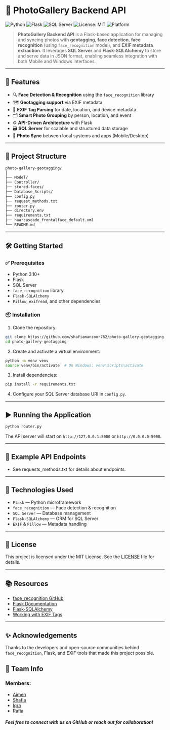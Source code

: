 
# 📸 PhotoGallery Backend API

![Python](https://img.shields.io/badge/Python-3.10+-blue.svg)
![Flask](https://img.shields.io/badge/Flask-2.x-orange.svg)
![SQL Server](https://img.shields.io/badge/SQL--Server-database-blue.svg)
![License: MIT](https://img.shields.io/badge/License-MIT-green.svg)
![Platform](https://img.shields.io/badge/Platform-Windows%20%7C%20Mobile-lightgrey.svg)

> **PhotoGallery Backend API** is a Flask-based application for managing and syncing photos with **geotagging**, **face detection**, **face recognition** (using `face_recognition` model), and **EXIF metadata extraction**. It leverages **SQL Server** and **Flask-SQLAlchemy** to store and serve data in JSON format, enabling seamless integration with both Mobile and Windows interfaces.

---

## 🚀 Features

- 🔍 **Face Detection & Recognition** using the `face_recognition` library  
- 🗺️ **Geotagging support** via EXIF metadata  
- 🧠 **EXIF Tag Parsing** for date, location, and device metadata  
- 🗂️ **Smart Photo Grouping** by person, location, and event  
- ⚙️ **API-Driven Architecture** with Flask  
- 🗃️ **SQL Server** for scalable and structured data storage  
- 🔁 **Photo Sync** between local systems and apps (Mobile/Desktop)

---

## 📁 Project Structure

```bash
photo-gallery-geotagging/
│
├── Model/
├── Controller/
├── stored-faces/
├── Database_Scripts/
├── config.py
├── request_methods.txt
├── router.py
├── directory.env
├── requirements.txt
├── haarcascade_frontalface_default.xml
└── README.md
````

---

## 🛠️ Getting Started

### ✅ Prerequisites

* Python 3.10+
* Flask
* SQL Server
* `face_recognition` library
* `Flask-SQLAlchemy`
* `Pillow`, `exifread`, and other dependencies

### 📦 Installation

1. Clone the repository:

```bash
git clone https://github.com/shafiamanzoor762/photo-gallery-geotagging.git
cd photo-gallery-geotagging
```

2. Create and activate a virtual environment:

```bash
python -m venv venv
source venv/bin/activate  # On Windows: venv\Scripts\activate
```

3. Install dependencies:

```bash
pip install -r requirements.txt
```

4. Configure your SQL Server database URI in `config.py`.

---

## ▶️ Running the Application

```bash
python router.py
```

The API server will start on `http://127.0.0.1:5000` or `http://0.0.0.0:5000`.

---

## 📌 Example API Endpoints

* See requests_methods.txt for details about endpoints.

---

## 🧠 Technologies Used

* `Flask` — Python microframework
* `face_recognition` — Face detection & recognition
* `SQL Server` — Database management
* `Flask-SQLAlchemy` — ORM for SQL Server
* `EXIF` & `Pillow` — Metadata handling

---

## 🔐 License

This project is licensed under the MIT License. See the [LICENSE](./LICENSE) file for details.

---

## 📚 Resources

* [face\_recognition GitHub](https://github.com/ageitgey/face_recognition)
* [Flask Documentation](https://flask.palletsprojects.com/)
* [Flask-SQLAlchemy](https://flask-sqlalchemy.palletsprojects.com/)
* [Working with EXIF Tags](https://exiftool.org/)

---

## ✨ Acknowledgements

Thanks to the developers and open-source communities behind `face_recognition`, Flask, and EXIF tools that made this project possible.



## 👥 Team Info

### Members:
  * [Aimen](https://github.com/AIMEN-10)
  * [Shafia](https://github.com/shafiamanzoor762)
  * [Iqra](https://github.com/iqraraja1)
  * [Rafia](https://github.com/RafiaTariq01)
##### Feel free to connect with us on GitHub or reach out for collaboration!
